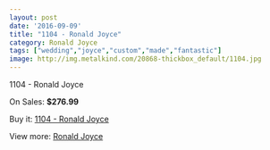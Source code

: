 ```yaml
---
layout: post
date: '2016-09-09'
title: "1104 - Ronald Joyce"
category: Ronald Joyce
tags: ["wedding","joyce","custom","made","fantastic"]
image: http://img.metalkind.com/20868-thickbox_default/1104.jpg
---
```

1104 - Ronald Joyce

On Sales: **$276.99**
<a href="https://www.metalkind.com/en/ronald-joyce/9096-1104.html"><amp-img layout="responsive" width="600" height="600" src="//img.metalkind.com/20868-thickbox_default/1104.jpg" alt="1104 - Ronald Joyce 0" /></a>

Buy it: [1104 - Ronald Joyce](https://www.metalkind.com/en/ronald-joyce/9096-1104.html "1104 - Ronald Joyce")

View more: [Ronald Joyce](https://www.metalkind.com/en/110-ronald-joyce "Ronald Joyce")